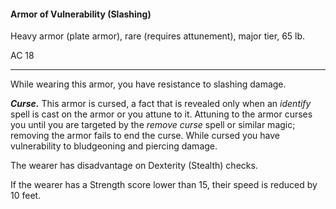 #### Armor of Vulnerability (Slashing)

Heavy armor (plate armor), rare (requires attunement), major tier, 65 lb.

AC 18

---

While wearing this armor, you have resistance to slashing damage.

***Curse.*** This armor is cursed, a fact that is revealed only when an *identify* spell is cast on the armor or you attune to it. Attuning to the armor curses you until you are targeted by the *remove curse* spell or similar magic; removing the armor fails to end the curse. While cursed you have vulnerability to bludgeoning and piercing damage.

The wearer has disadvantage on Dexterity (Stealth) checks.

If the wearer has a Strength score lower than 15, their speed is reduced by 10 feet.